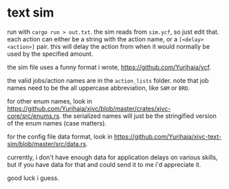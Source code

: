 # text sim

run with `cargo run > out.txt`. the sim reads from `sim.ycf`, so just edit that.
each action can either be a string with the action name, or a `[<delay> <action>]` pair.
this will delay the action from when it would normally be used by the specified amount.

the sim file uses a funny format i wrote, https://github.com/Yurihaia/ycf.

the valid jobs/action names are in the `action_lists` folder. note that job names need to be the
all uppercase abbreviation, like `SAM` or `BRD`.

for other enum names, look in https://github.com/Yurihaia/xivc/blob/master/crates/xivc-core/src/enums.rs.
the serialized names will just be the stringified version of the enum names (case matters).

for the config file data format, look in https://github.com/Yurihaia/xivc-text-sim/blob/master/src/data.rs.

currently, i don't have enough data for application delays on various skills, but if you have
data for that and could send it to me i'd appreciate it.

good luck i guess.
